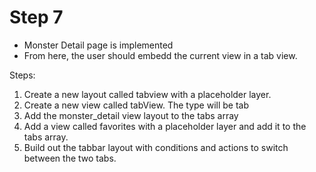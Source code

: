# Step 7

- Monster Detail page is implemented
- From here, the user should embedd the current view in a tab view.

Steps:

1. Create a new layout called tabview with a placeholder layer. 
2. Create a new view called tabView. The type will be tab
3. Add the monster_detail view layout to the tabs array
4. Add a view called favorites with a placeholder layer and add it to the tabs array.
5. Build out the tabbar layout with conditions and actions to switch between the two tabs.
